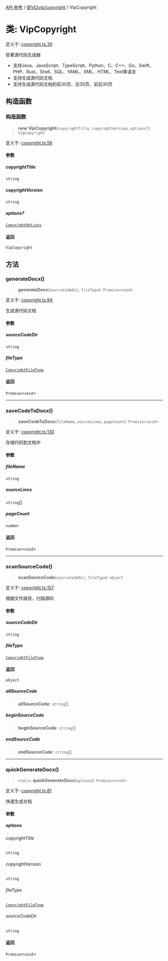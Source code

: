 [API 参考](../wiki/Home) / [@142vip/copyright](../wiki/@142vip.copyright) / VipCopyright

# 类: VipCopyright

定义于: [copyright.ts:30](https://github.com/142vip/core-x/blob/25cf658819688f02293d600e7003b5877a2f9489/packages/copyright/src/copyright.ts#L30)

软著源代码生成器
- 支持Java、JavaScript、TypeScript、Python、C、C++、Go、Swift、PHP、Rust、Shell、SQL、YAML、XML、HTML、Text等语言
- 支持生成源代码文档
- 支持生成源代码文档的前30页、后30页、前后30页

## 构造函数

### 构造函数

> **new VipCopyright**(`copyrightTitle`, `copyrightVersion`, `options?`): `VipCopyright`

定义于: [copyright.ts:56](https://github.com/142vip/core-x/blob/25cf658819688f02293d600e7003b5877a2f9489/packages/copyright/src/copyright.ts#L56)

#### 参数

##### copyrightTitle

`string`

##### copyrightVersion

`string`

##### options?

[`CopyrightOptions`](../wiki/@142vip.copyright.%E6%8E%A5%E5%8F%A3.CopyrightOptions)

#### 返回

`VipCopyright`

## 方法

### generateDocx()

> **generateDocx**(`sourceCodeDir`, `fileType`): `Promise`\<`void`\>

定义于: [copyright.ts:94](https://github.com/142vip/core-x/blob/25cf658819688f02293d600e7003b5877a2f9489/packages/copyright/src/copyright.ts#L94)

生成源代码文档

#### 参数

##### sourceCodeDir

`string`

##### fileType

[`CopyrightFileType`](../wiki/@142vip.copyright.%E6%9E%9A%E4%B8%BE.CopyrightFileType)

#### 返回

`Promise`\<`void`\>

***

### saveCodeToDocx()

> **saveCodeToDocx**(`fileName`, `sourceLines`, `pageCount`): `Promise`\<`void`\>

定义于: [copyright.ts:130](https://github.com/142vip/core-x/blob/25cf658819688f02293d600e7003b5877a2f9489/packages/copyright/src/copyright.ts#L130)

存储代码到文档中

#### 参数

##### fileName

`string`

##### sourceLines

`string`[]

##### pageCount

`number`

#### 返回

`Promise`\<`void`\>

***

### scanSourceCode()

> **scanSourceCode**(`sourceCodeDir`, `fileType`): `object`

定义于: [copyright.ts:157](https://github.com/142vip/core-x/blob/25cf658819688f02293d600e7003b5877a2f9489/packages/copyright/src/copyright.ts#L157)

根据文件路径，扫描源码

#### 参数

##### sourceCodeDir

`string`

##### fileType

[`CopyrightFileType`](../wiki/@142vip.copyright.%E6%9E%9A%E4%B8%BE.CopyrightFileType)

#### 返回

`object`

##### allSourceCode

> **allSourceCode**: `string`[]

##### beginSourceCode

> **beginSourceCode**: `string`[]

##### endSourceCode

> **endSourceCode**: `string`[]

***

### quickGenerateDocx()

> `static` **quickGenerateDocx**(`options`): `Promise`\<`void`\>

定义于: [copyright.ts:81](https://github.com/142vip/core-x/blob/25cf658819688f02293d600e7003b5877a2f9489/packages/copyright/src/copyright.ts#L81)

快速生成文档

#### 参数

##### options

###### copyrightTitle

`string`

###### copyrightVersion

`string`

###### fileType

[`CopyrightFileType`](../wiki/@142vip.copyright.%E6%9E%9A%E4%B8%BE.CopyrightFileType)

###### sourceCodeDir

`string`

#### 返回

`Promise`\<`void`\>
